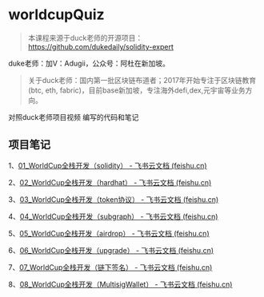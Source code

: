 # worldcupQuiz
> 本课程来源于duck老师的开源项目：https://github.com/dukedaily/solidity-expert 

duke老师：加V：Adugii，公众号：阿杜在新加坡。

> 关于duck老师：国内第一批区块链布道者；2017年开始专注于区块链教育(btc, eth, fabric)，目前base新加坡，专注海外defi,dex,元宇宙等业务方向。

对照duck老师项目视频 
编写的代码和笔记
## 项目笔记
1、[⁡⁡⁢⁣⁣⁡⁣⁤⁢⁤⁡⁢⁡‌01_WorldCup全栈开发（solidity） - 飞书云文档 (feishu.cn)](https://asow5wzvld.feishu.cn/docx/OjqvdOXKko5ZKhxlNaUcBLMJn8g)

2、[02_WorldCup全栈开发（hardhat） - 飞书云文档 (feishu.cn)](https://asow5wzvld.feishu.cn/docx/McGhdQ3v0otdzLxf4EVcSMcbnyc)

3、[‌⁤03_WorldCup全栈开发（token协议） - 飞书云文档 (feishu.cn)](https://asow5wzvld.feishu.cn/docx/KCzHdvH4GoPZClxB12SczF3Cndc)

4、[04_WorldCup全栈开发（subgraph） - 飞书云文档 (feishu.cn)](https://asow5wzvld.feishu.cn/docx/EMbbdf8vBoC74RxXWoAcTfuZnxc)

5、[05_WorldCup全栈开发（airdrop） - 飞书云文档 (feishu.cn)](https://asow5wzvld.feishu.cn/docx/VDMxdtEgUo5jSyxgF7WcLUcTnab)

6、[06_WorldCup全栈开发（upgrade） - 飞书云文档 (feishu.cn)](https://asow5wzvld.feishu.cn/docx/VprldZ0NTopLBQxTKoYcknVTnge)

7、[07_WorldCup全栈开发（链下签名） - 飞书云文档 (feishu.cn)](https://asow5wzvld.feishu.cn/docx/FR6zd24n1oD3emxS835c2Jl2nYm)

8、[08_WorldCup全栈开发（MultisigWallet） - 飞书云文档 (feishu.cn)](https://asow5wzvld.feishu.cn/docx/EHGUdvzJbo4qGZxeJPfcppuRnnd)




